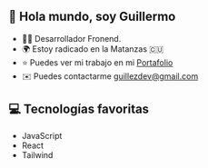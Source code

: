 ## 👋 Hola mundo, soy Guillermo

- 👨‍💻 Desarrollador Fronend.
- 🌍 Estoy radicado en la Matanzas 🇨🇺
- ⭐️ Puedes ver mi trabajo en mi [Portafolio](https://guillezdev.netlify.app/) 
- ✉️ Puedes contactarme guillezdev@gmail.com 
  


## 💻️ Tecnologías favoritas

- JavaScript
- React
- Tailwind

